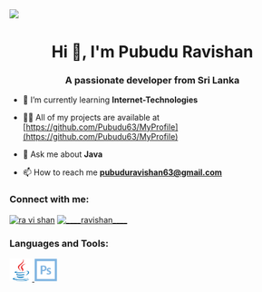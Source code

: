 <img src="[![image](https://user-images.githubusercontent.com/124337745/218238585-109232cd-9841-45d8-bbe1-0531dd880b0e.png)](https://img.freepik.com/free-vector/web-development-concept-with-programmer-ar_107791-17049.jpg?w=900&t=st=1676088644~exp=1676089244~hmac=39d8c4582ea0d86bc359093503900607d29250b272bbbb9ec9c4e76ec64b3667)">
<h1 align="center">Hi 👋, I'm Pubudu Ravishan</h1>
<h3 align="center">A passionate developer from Sri Lanka</h3>

- 🌱 I’m currently learning **Internet-Technologies**

- 👨‍💻 All of my projects are available at [https://github.com/Pubudu63/MyProfile](https://github.com/Pubudu63/MyProfile)

- 💬 Ask me about **Java**

- 📫 How to reach me **pubuduravishan63@gmail.com**

<h3 align="left">Connect with me:</h3>
<p align="left">
<a href="https://fb.com/ra vi shan" target="blank"><img align="center" src="https://raw.githubusercontent.com/rahuldkjain/github-profile-readme-generator/master/src/images/icons/Social/facebook.svg" alt="ra vi shan" height="30" width="40" /></a>
<a href="https://instagram.com/____ravishan____" target="blank"><img align="center" src="https://raw.githubusercontent.com/rahuldkjain/github-profile-readme-generator/master/src/images/icons/Social/instagram.svg" alt="____ravishan____" height="30" width="40" /></a>
</p>

<h3 align="left">Languages and Tools:</h3>
<p align="left"> <a href="https://www.java.com" target="_blank" rel="noreferrer"> <img src="https://raw.githubusercontent.com/devicons/devicon/master/icons/java/java-original.svg" alt="java" width="40" height="40"/> </a> <a href="https://www.photoshop.com/en" target="_blank" rel="noreferrer"> <img src="https://raw.githubusercontent.com/devicons/devicon/master/icons/photoshop/photoshop-line.svg" alt="photoshop" width="40" height="40"/> </a> </p>

